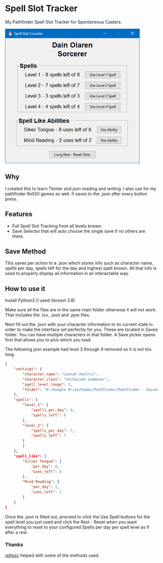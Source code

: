 # Spell Slot Tracker

My Pathfinder Spell Slot Tracker for Spontaneous Casters.

![Image of Spell Counter](https://raw.githubusercontent.com/Concrete18/Spell-Slot-Tracker/master/Images/Screenshot.png)

## Why

I created this to learn Tkinter and json reading and writing.
I also use for my pathfinder Roll20 games as well. It saves to the .json after every button press.

## Features

* Full Spell Slot Tracking from all levels known.
* Save Selector that will auto choose the single save if no others are there.

## Save Method

This saves per action to a .json which stores info such as character name, spells per day, spells left for the day and highest spell known. All that info is used to properly display all information in an interactable way.

## How to use it

Install Python3 (I used Version 3.8)

Make sure all the files are in the same main folder otherwise it will not work. That includes the .ico, .json and .pyw files.

Next fill out the .json with your character information to its current state in order to make the interface set perfectly for you.
These are located in Saves folder. You can have multiple characters in that folder. A Save picker opens first that allows you to pick which you load.

The following json example had level 3 through 9 removed so it is not too long.

```json
{
    "settings": {
        "character_name": "Leonah Ventris",
        "character_class": "Unchained Summoner",
        "spell_level_range": 2,
        "folder": "D:/Google Drive/Games/Pathfinder/Pathfinder - Second Sunday"
    },
    "spells": {
        "level_1": {
            "spells_per_day": 8,
            "spells_left": 8
        },
        "level_2": {
            "spells_per_day": 7,
            "spells_left": 7
        }
        }
    },
    "spell_like": {
        "Silver Tongue": {
            "per_day": 8,
            "uses_left": 8
        },
        "Mind Reading": {
            "per_day": 2,
            "uses_left": 2
        }
    }
}
```

Once the .json is filled out, proceed to click the Use Spell buttons for the spell level you just used and click the Rest - Reset when you want everything to reset to your configured Spells per day per spell level as if after a rest.

### Thanks

[rellissc](https://github.com/rellissc) helped with some of the methods used.
